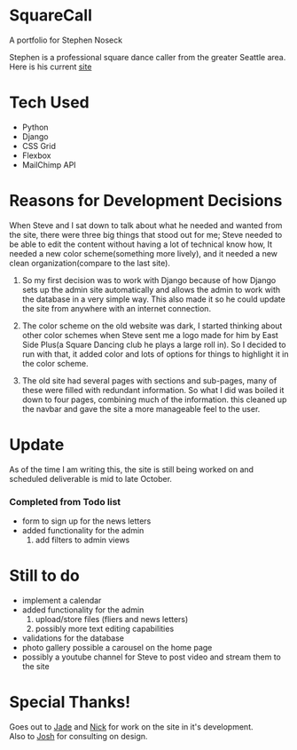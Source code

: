 # SquareCall
A portfolio for Stephen Noseck

Stephen is a professional square dance caller from the greater Seattle area. Here is his current <a href="http://stephennoseck.com/">site</a>

# Tech Used
- Python
- Django
- CSS Grid
- Flexbox
- MailChimp API

# Reasons for Development Decisions

When Steve and I sat down to talk about what he needed and wanted from the site, there were three big things that stood out for me; Steve needed to be able to edit the content without having a lot of technical know how, It needed a new color scheme(something more lively), and it needed a new clean organization(compare to the last site).

1) So my first decision was to work with Django because of how Django sets up the admin site automatically and allows the admin to work with the database in a very simple way. This also made it so he could update the site from anywhere with an internet connection.

2) The color scheme on the old website was dark, I started thinking about other color schemes when Steve sent me a logo made for him by East Side Plus(a Square Dancing club he plays a large roll in). So I decided to run with that, it added color and lots of options for things to highlight it in the color scheme.

3) The old site had several pages with sections and sub-pages, many of these were filled with redundant information. So what I did was boiled it down to four pages, combining much of the information. this cleaned up the navbar and gave the site a more manageable feel to the user.


# Update

As of the time I am writing this, the site is still being worked on and scheduled deliverable is mid to late October.

### Completed from Todo list
- form to sign up for the news letters
- added functionality for the admin
    1. add filters to admin views


# Still to do
- implement a calendar
- added functionality for the admin
    1. upload/store files (fliers and news letters)
    2. possibly more text editing capabilities
- validations for the database
- photo gallery possible a carousel on the home page
- possibly a youtube channel for Steve to post video and stream them to the site

# Special Thanks!
Goes out to <a href="https://github.com/jaderosse">Jade</a> and <a href="https://github.com/nnedevn">Nick</a> for work on the site in it's development. </br>
Also to <a href="https://github.com/SharpCoder">Josh</a> for consulting on design.

